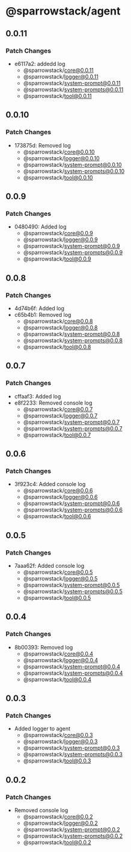# @sparrowstack/agent

## 0.0.11

### Patch Changes

- e6117a2: addedd log
    - @sparrowstack/core@0.0.11
    - @sparrowstack/logger@0.0.11
    - @sparrowstack/system-prompt@0.0.11
    - @sparrowstack/system-prompts@0.0.11
    - @sparrowstack/tool@0.0.11

## 0.0.10

### Patch Changes

- 173875d: Removed log
    - @sparrowstack/core@0.0.10
    - @sparrowstack/logger@0.0.10
    - @sparrowstack/system-prompt@0.0.10
    - @sparrowstack/system-prompts@0.0.10
    - @sparrowstack/tool@0.0.10

## 0.0.9

### Patch Changes

- 0480490: Added log
    - @sparrowstack/core@0.0.9
    - @sparrowstack/logger@0.0.9
    - @sparrowstack/system-prompt@0.0.9
    - @sparrowstack/system-prompts@0.0.9
    - @sparrowstack/tool@0.0.9

## 0.0.8

### Patch Changes

- 4d74b6f: Added log
- c65b4b1: Removed log
    - @sparrowstack/core@0.0.8
    - @sparrowstack/logger@0.0.8
    - @sparrowstack/system-prompt@0.0.8
    - @sparrowstack/system-prompts@0.0.8
    - @sparrowstack/tool@0.0.8

## 0.0.7

### Patch Changes

- cffaaf3: Added log
- e8f2233: Removed console log
    - @sparrowstack/core@0.0.7
    - @sparrowstack/logger@0.0.7
    - @sparrowstack/system-prompt@0.0.7
    - @sparrowstack/system-prompts@0.0.7
    - @sparrowstack/tool@0.0.7

## 0.0.6

### Patch Changes

- 3f923c4: Added console log
    - @sparrowstack/core@0.0.6
    - @sparrowstack/logger@0.0.6
    - @sparrowstack/system-prompt@0.0.6
    - @sparrowstack/system-prompts@0.0.6
    - @sparrowstack/tool@0.0.6

## 0.0.5

### Patch Changes

- 7aaa62f: Added console log
    - @sparrowstack/core@0.0.5
    - @sparrowstack/logger@0.0.5
    - @sparrowstack/system-prompt@0.0.5
    - @sparrowstack/system-prompts@0.0.5
    - @sparrowstack/tool@0.0.5

## 0.0.4

### Patch Changes

- 8b00393: Removed log
    - @sparrowstack/core@0.0.4
    - @sparrowstack/logger@0.0.4
    - @sparrowstack/system-prompt@0.0.4
    - @sparrowstack/system-prompts@0.0.4
    - @sparrowstack/tool@0.0.4

## 0.0.3

### Patch Changes

- Added logger to agent
    - @sparrowstack/core@0.0.3
    - @sparrowstack/logger@0.0.3
    - @sparrowstack/system-prompt@0.0.3
    - @sparrowstack/system-prompts@0.0.3
    - @sparrowstack/tool@0.0.3

## 0.0.2

### Patch Changes

- Removed console log
    - @sparrowstack/core@0.0.2
    - @sparrowstack/logger@0.0.2
    - @sparrowstack/system-prompt@0.0.2
    - @sparrowstack/system-prompts@0.0.2
    - @sparrowstack/tool@0.0.2
